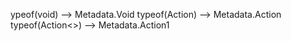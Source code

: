 ﻿ypeof(void)  -->   Metadata.Void
typeof(Action)   -->   Metadata.Action
typeof(Action<>) --> Metadata.Action1